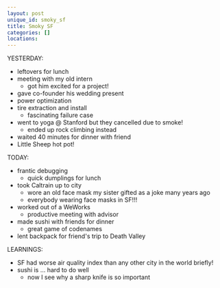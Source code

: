```yaml
---
layout: post
unique_id: smoky_sf
title: Smoky SF
categories: []
locations: 
---
```


YESTERDAY:
* leftovers for lunch
* meeting with my old intern
  * got him excited for a project!
* gave co-founder his wedding present
* power optimization
* tire extraction and install
  * fascinating failure case
* went to yoga @ Stanford but they cancelled due to smoke!
  * ended up rock climbing instead
* waited 40 minutes for dinner with friend
* Little Sheep hot pot!

TODAY:
* frantic debugging
  * quick dumplings for lunch
* took Caltrain up to city
  * wore an old face mask my sister gifted as a joke many years ago
  * everybody wearing face masks in SF!!!
* worked out of a WeWorks
  * productive meeting with advisor
* made sushi with friends for dinner
  * great game of codenames
* lent backpack for friend's trip to Death Valley

LEARNINGS:
* SF had worse air quality index than any other city in the world briefly!
* sushi is ... hard to do well
  * now I see why a sharp knife is so important
